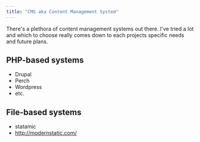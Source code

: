 ```yaml
---
title: "CMS aka Content Management System"
---
```


There's a plethora of content management systems out there. I've tried a lot and which to choose really comes down to each projects specific needs and future plans.

## PHP-based systems

- Drupal
- Perch
- Wordpress
- etc.

## File-based systems

- statamic
- http://modernstatic.com/
